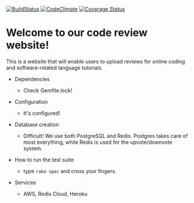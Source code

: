 [![BuildStatus](https://travis-ci.org/JoshuaFields/code-review-site.svg?branch=master)](https://travis-ci.org/JoshuaFields/code-review-site) [![CodeClimate](https://codeclimate.com/github/JoshuaFields/code-review-site.png)](https://codeclimate.com/github/JoshuaFields/code-review-site)
[![Coverage Status](https://coveralls.io/repos/JoshuaFields/code-review-site/badge.svg?branch=master)](https://coveralls.io/r/JoshuaFields/code-review-site?branch=master)

# Welcome to our code review website!

This is a website that will enable users to upload reviews for online coding and software-related language tutorials.

* Dependencies
  - Check Gemfile.lock!

* Configuration
  - It's configured!

* Database creation
  - Difficult! We use both PostgreSQL and Redis. Postgres takes care of most everything, while Redis is used for the upvote/downvote system.

* How to run the test suite
  - type `rake spec` and cross your fingers.

* Services
  - AWS, Redis Cloud, Heroku
